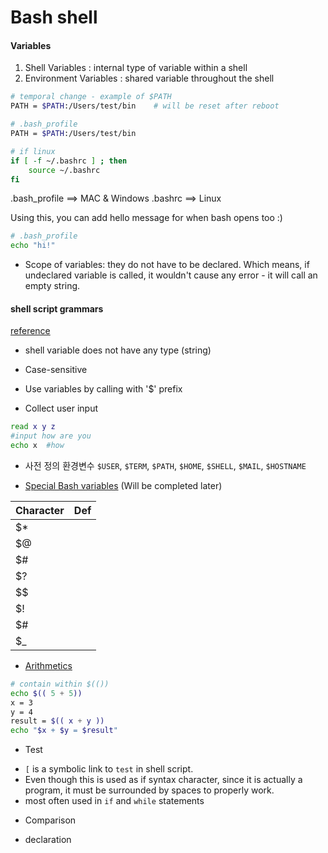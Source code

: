 # Bash shell

#### Variables
1. Shell Variables : internal type of variable within a shell
2. Environment Variables : shared variable throughout the shell

```BASH
# temporal change - example of $PATH
PATH = $PATH:/Users/test/bin    # will be reset after reboot

# .bash_profile
PATH = $PATH:/Users/test/bin

# if linux
if [ -f ~/.bashrc ] ; then
    source ~/.bashrc
fi
```
.bash_profile ==> MAC & Windows
.bashrc ==> Linux

Using this, you can add hello message for when bash opens too :)

```BASH
# .bash_profile
echo "hi!"
```

* Scope of variables: they do not have to be declared. Which means, if undeclared variable is called, it wouldn't cause any error - it will call an empty string.

#### shell script grammars
[reference](http://egaoneko.github.io/os/2015/05/24/linux-starter-guide-8.html)

* shell variable does not have any type (string)
* Case-sensitive
* Use variables by calling with '$' prefix

* Collect user input

```BASH
read x y z
#input how are you
echo x  #how
```

* 사전 정의 환경변수
`$USER`, `$TERM`, `$PATH`, `$HOME`, `$SHELL`, `$MAIL`, `$HOSTNAME`

* [Special Bash variables](http://tldp.org/LDP/Bash-Beginners-Guide/html/sect_03_02.html)
(Will be completed later)

| Character     | Def           |
| ------------- |:-------------:|
| $*      |  |
| $@      |       |
| $# |       |
| $? |       |
| $$ |       |
| $! |       |
| $# |       |
| $_ |       ||


* [Arithmetics](https://bash.cyberciti.biz/guide/Perform_arithmetic_operations)
```BASH
# contain within $(())
echo $(( 5 + 5))
x = 3
y = 4
result = $(( x + y ))
echo "$x + $y = $result"
```

* Test
- `[` is a symbolic link to `test` in shell script.
- Even though this is used as if syntax character, since it is actually a program, it must be surrounded by spaces to properly work.
- most often used in `if` and `while` statements


* Comparison


* declaration
